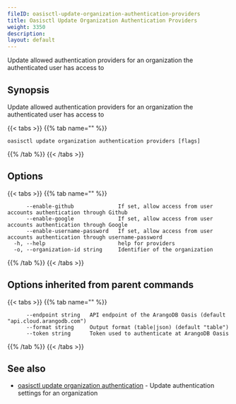 ```yaml
---
fileID: oasisctl-update-organization-authentication-providers
title: Oasisctl Update Organization Authentication Providers
weight: 3350
description: 
layout: default
---
```

Update allowed authentication providers for an organization the authenticated user has access to

## Synopsis

Update allowed authentication providers for an organization the authenticated user has access to

{{< tabs >}}
{{% tab name="" %}}
```
oasisctl update organization authentication providers [flags]
```
{{% /tab %}}
{{< /tabs >}}

## Options

{{< tabs >}}
{{% tab name="" %}}
```
      --enable-github              If set, allow access from user accounts authentication through Github
      --enable-google              If set, allow access from user accounts authentication through Google
      --enable-username-password   If set, allow access from user accounts authentication through username-password
  -h, --help                       help for providers
  -o, --organization-id string     Identifier of the organization
```
{{% /tab %}}
{{< /tabs >}}

## Options inherited from parent commands

{{< tabs >}}
{{% tab name="" %}}
```
      --endpoint string   API endpoint of the ArangoDB Oasis (default "api.cloud.arangodb.com")
      --format string     Output format (table|json) (default "table")
      --token string      Token used to authenticate at ArangoDB Oasis
```
{{% /tab %}}
{{< /tabs >}}

## See also

* [oasisctl update organization authentication](oasisctl-update-organization-authentication)	 - Update authentication settings for an organization

